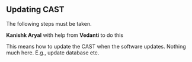 ## Updating CAST

The following steps must be taken.

**Kanishk Aryal** with help from **Vedanti** to do this


This means how to update the CAST when the software updates. Nothing much here. E.g., update database etc.